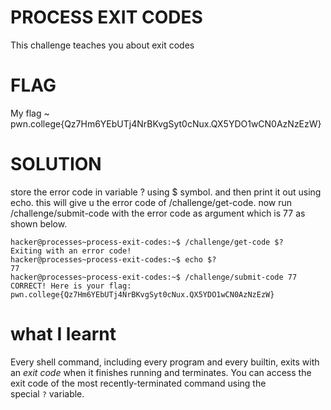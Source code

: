 
# PROCESS EXIT CODES

This challenge teaches you about exit  codes

# FLAG

My flag ~ pwn.college{Qz7Hm6YEbUTj4NrBKvgSyt0cNux.QX5YDO1wCN0AzNzEzW}


# SOLUTION 

store the error code in variable ? using $ symbol. and then print it out using echo. this will give u the error code of /challenge/get-code. now run /challenge/submit-code with the error code as argument which is 77 as shown below.

```
hacker@processes~process-exit-codes:~$ /challenge/get-code $?
Exiting with an error code!
hacker@processes~process-exit-codes:~$ echo $?
77
hacker@processes~process-exit-codes:~$ /challenge/submit-code 77
CORRECT! Here is your flag:
pwn.college{Qz7Hm6YEbUTj4NrBKvgSyt0cNux.QX5YDO1wCN0AzNzEzW}
```


# what I learnt

Every shell command, including every program and every builtin, exits with an _exit code_ when it finishes running and terminates.
You can access the exit code of the most recently-terminated command using the special `?` variable.